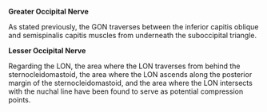 **Greater Occipital Nerve**

As stated previously, the GON traverses between the inferior capitis oblique and semispinalis capitis muscles from underneath the suboccipital triangle.

**Lesser Occipital Nerve**

Regarding the LON, the area where the LON traverses from behind the sternocleidomastoid, the area where the LON ascends along the posterior margin of the sternocleidomastoid, and the area where the LON intersects with the nuchal line have been found to serve as potential compression points.